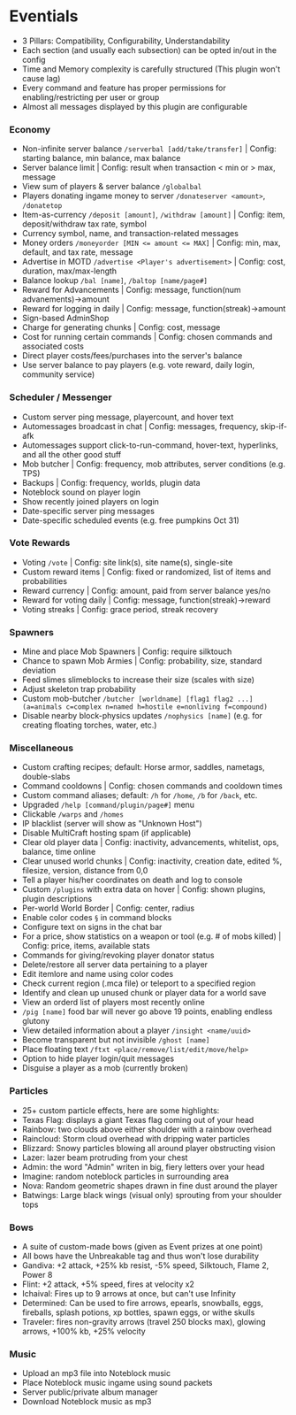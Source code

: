 # Eventials
* 3 Pillars: Compatibility, Configurability, Understandability
* Each section (and usually each subsection) can be opted in/out in the config
* Time and Memory complexity is carefully structured (This plugin won't cause lag)
* Every command and feature has proper permissions for enabling/restricting per user or group
* Almost all messages displayed by this plugin are configurable

### Economy
* Non-infinite server balance `/serverbal [add/take/transfer]` | Config: starting balance, min balance, max balance
* Server balance limit | Config: result when transaction < min or > max, message
* View sum of players & server balance `/globalbal`
* Players donating ingame money to server `/donateserver <amount>`, `/donatetop`
* Item-as-currency `/deposit [amount]`, `/withdraw [amount]` | Config: item, deposit/withdraw tax rate, symbol
* Currency symbol, name, and transaction-related messages
* Money orders `/moneyorder [MIN <= amount <= MAX]` | Config: min, max, default, and tax rate, message
* Advertise in MOTD `/advertise <Player's advertisement>` | Config: cost, duration, max/max-length
* Balance lookup `/bal [name]`, `/baltop [name/page#]`
* Reward for Advancements | Config: message, function(num advanements)->amount
* Reward for logging in daily | Config: message, function(streak)->amount
* Sign-based AdminShop
* Charge for generating chunks | Config: cost, message
* Cost for running certain commands | Config: chosen commands and associated costs
* Direct player costs/fees/purchases into the server's balance
* Use server balance to pay players (e.g. vote reward, daily login, community service)


### Scheduler / Messenger
* Custom server ping message, playercount, and hover text
* Automessages broadcast in chat | Config: messages, frequency, skip-if-afk
* Automessages support click-to-run-command, hover-text, hyperlinks, and all the other good stuff
* Mob butcher | Config: frequency, mob attributes, server conditions (e.g. TPS)
* Backups | Config: frequency, worlds, plugin data
* Noteblock sound on player login
* Show recently joined players on login
* Date-specific server ping messages
* Date-specific scheduled events (e.g. free pumpkins Oct 31)


### Vote Rewards
* Voting `/vote` | Config: site link(s), site name(s), single-site
* Custom reward items | Config: fixed or randomized, list of items and probabilities
* Reward currency | Config: amount, paid from server balance yes/no
* Reward for voting daily | Config: message, function(streak)->reward
* Voting streaks | Config: grace period, streak recovery

### Spawners
* Mine and place Mob Spawners | Config: require silktouch
* Chance to spawn Mob Armies | Config: probability, size, standard deviation
* Feed slimes slimeblocks to increase their size (scales with size)
* Adjust skeleton trap probability
* Custom mob-butcher `/butcher [worldname] [flag1 flag2 ...] (a=animals c=complex n=named h=hostile e=nonliving f=compound)`
* Disable nearby block-physics updates `/nophysics [name]` (e.g. for creating floating torches, water, etc.)

### Miscellaneous
* Custom crafting recipes; default: Horse armor, saddles, nametags, double-slabs
* Command cooldowns | Config: chosen commands and cooldown times
* Custom command aliases; default: `/h` for `/home`, `/b` for `/back`, etc.
* Upgraded `/help [command/plugin/page#]` menu
* Clickable `/warps` and `/homes`
* IP blacklist (server will show as "Unknown Host")
* Disable MultiCraft hosting spam (if applicable)
* Clear old player data | Config: inactivity, advancements, whitelist, ops, balance, time online
* Clear unused world chunks | Config: inactivity, creation date, edited %, filesize, version, distance from 0,0
* Tell a player his/her coordinates on death and log to console
* Custom `/plugins` with extra data on hover | Config: shown plugins, plugin descriptions
* Per-world World Border | Config: center, radius
* Enable color codes `§` in command blocks
* Configure text on signs in the chat bar
* For a price, show statistics on a weapon or tool (e.g. # of mobs killed) | Config: price, items, available stats
* Commands for giving/revoking player donator status
* Delete/restore all server data pertaining to a player
* Edit itemlore and name using color codes
* Check current region (.mca file) or teleport to a specified region
* Identify and clean up unused chunk or player data for a world save
* View an orderd list of players most recently online
* `/pig [name]` food bar will never go above 19 points, enabling endless glutony
* View detailed information about a player `/insight <name/uuid>`
* Become transparent but not invisible `/ghost [name]`
* Place floating text `/ftxt <place/remove/list/edit/move/help>`
* Option to hide player login/quit messages
* Disguise a player as a mob (currently broken)

### Particles
* 25+ custom particle effects, here are some highlights:
* Texas Flag: displays a giant Texas flag coming out of your head
* Rainbow: two clouds above either shoulder with a rainbow overhead
* Raincloud: Storm cloud overhead with dripping water particles
* Blizzard: Snowy particles blowing all around player obstructing vision
* Lazer: lazer beam protruding from your chest
* Admin: the word "Admin" writen in big, fiery letters over your head
* Imagine: random noteblock particles in surrounding area
* Nova: Random geometric shapes drawn in fine dust around the player
* Batwings: Large black wings (visual only) sprouting from your shoulder tops

### Bows
* A suite of custom-made bows (given as Event prizes at one point)
* All bows have the Unbreakable tag and thus won't lose durability
* Gandiva: +2 attack, +25% kb resist, -5% speed, Silktouch, Flame 2, Power 8
* Flint: +2 attack, +5% speed, fires at velocity x2
* Ichaival: Fires up to 9 arrows at once, but can't use Infinity
* Determined: Can be used to fire arrows, epearls, snowballs, eggs, fireballs, splash potions, xp bottles, spawn eggs, or withe skulls
* Traveler: fires non-gravity arrows (travel 250 blocks max), glowing arrows, +100% kb, +25% velocity 

### Music
* Upload an mp3 file into Noteblock music
* Place Noteblock music ingame using sound packets
* Server public/private album manager
* Download Noteblock music as mp3
